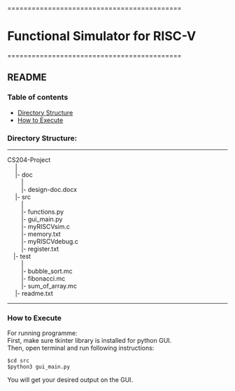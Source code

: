 ===========================================
# Functional Simulator for RISC-V
===========================================

## README

### Table of contents
- [Directory Structure](#directory-structure)
- [How to Execute](#how-to-execute)



### Directory Structure:
----------
CS204-Project \
 &ensp;&ensp; | \
 &ensp;&ensp; |- doc \
 &ensp;&ensp;&ensp;&ensp;   | \
 &ensp;&ensp;&ensp;&ensp;   |- design-doc.docx \
 &ensp;&ensp; |- src \
 &ensp;&ensp;&ensp;&ensp;     | \
 &ensp;&ensp;&ensp;&ensp;    |- functions.py \
 &ensp;&ensp;&ensp;&ensp;    |- gui_main.py \
 &ensp;&ensp;&ensp;&ensp;    |- myRISCVsim.c \
 &ensp;&ensp;&ensp;&ensp;    |- memory.txt \
 &ensp;&ensp;&ensp;&ensp;    |- myRISCVdebug.c \
 &ensp;&ensp;&ensp;&ensp;    |- register.txt \
 &ensp;&ensp;|- test \
 &ensp;&ensp;&ensp;&ensp;  | \
 &ensp;&ensp;&ensp;&ensp;  |- bubble_sort.mc  \
 &ensp;&ensp;&ensp;&ensp;  |- fibonacci.mc  \
 &ensp;&ensp;&ensp;&ensp;  |- sum_of_array.mc  \
 &ensp;&ensp; |- readme.txt 
 
----------

### How to Execute 

For running programme: \
	First, make sure tkinter library is installed for python GUI. \
	Then, open terminal and run following instructions: 
	
	$cd src
	$python3 gui_main.py
	
You will get your desired output on the GUI.
